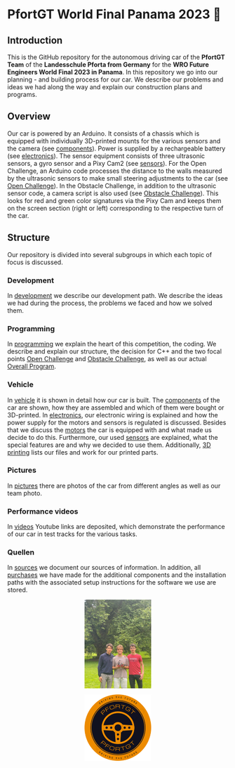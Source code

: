 # PfortGT World Final Panama 2023 🤖

## Introduction
This is the GitHub repository for the autonomous driving car of the **PfortGT Team** of the **Landesschule Pforta from Germany** for the **WRO Future Engineers World Final 2023 in Panama**.
In this repository we go into our planning - and building process for our car. We describe our problems and ideas we had along the way and explain our construction plans and programs.
## Overview
Our car is powered by an Arduino. It consists of a chassis which is equipped with individually 3D-printed mounts for the various sensors and the camera (see [components](/vehicle/components)). Power is supplied by a rechargeable battery (see [electronics](/vehicle/electronics)). The sensor equipment consists of three ultrasonic sensors, a gyro sensor and a Pixy Cam2 (see [sensors](/vehicle/sensors)). For the Open Challenge, an Arduino code processes the distance to the walls measured by the ultrasonic sensors to make small steering adjustments to the car (see [Open Challenge](/programming/OpenChallenge)). In the Obstacle Challenge, in addition to the ultrasonic sensor code, a camera script is also used (see [Obstacle Challenge](/programming/ObstacleChallenge)). This looks for red and green color signatures via the Pixy Cam and keeps them on the screen section (right or left) corresponding to the respective turn of the car.
## Structure
Our repository is divided into several subgroups in which each topic of focus is discussed.
### Development
In [development](/development) we describe our development path. We describe the ideas we had during the process, the problems we faced and how we solved them.
### Programming
In [programming](/programming) we explain the heart of this competition, the coding. We describe and explain our structure, the decision for C++ and the two focal points [Open Challenge](/programming/OpenChallenge) and [Obstacle Challenge](/programming/ObstacleChallenge), as well as our actual [Overall Program](Programming/OverallRace).
### Vehicle
In [vehicle](/vehicle/) it is shown in detail how our car is built. The [components](/vehicle/components) of the car are shown, how they are assembled and which of them were bought or 3D-printed. In [electronics](/vehicle/electronics), our electronic wiring is explained and how the power supply for the motors and sensors is regulated is discussed. Besides that we discuss the [motors](/vehicle/motors) the car is equipped with and what made us decide to do this. Furthermore, our used [sensors](/vehicle/sensors) 
are explained, what the special features are and why we decided to use them. Additionally, [3D printing](/vehicle/3Dprinting) lists our files and work for our printed parts.
### Pictures
In [pictures](/pictures) there are photos of the car from different angles as well as our team photo. 
### Performance videos
In [videos](/videos) Youtube links are deposited, which demonstrate the performance of our car in test tracks for the various tasks.
### Quellen
In [sources](/sources) we document our sources of information. In addition, all [purchases](/sources/purchases) we have made for the additional components and the installation paths with the associated setup instructions for the software we use are stored.

<p align="center">
<img src="pictures/team1.jpg" alt="team photo" width="30%" height="30%" style="display:block; margin:auto">
</p>

<p align="center">
<img src="pictures/Logo2.png" alt="logo" width="30%" height="30%" style="display:block; margin:auto">
</p>
